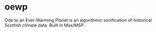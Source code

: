 # oewp
Ode to an Ever-Warming Planet is an algorithmic sonification of historical Scottish climate data. Built in Max/MSP.
